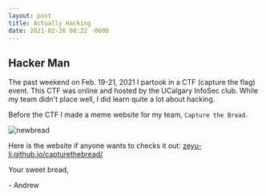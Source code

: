 ```yaml
---
layout: post
title: Actually Hacking
date: 2021-02-26 08:22 -0600
---
```


## Hacker Man

The past weekend on Feb. 19-21, 2021 I partook in a CTF (capture the flag) event. This CTF was online and hosted by the UCalgary InfoSec club. While my team didn't place well, I did learn quite a lot about hacking. 



Before the CTF I made a meme website for my team, `Capture the Bread`. 

![newbread](../assets/img/other/newbread.gif)

Here is the website if anyone wants to checks it out: [zeyu-li.github.io/capturethebread/](https://zeyu-li.github.io/CaptureTheBread/)



Your sweet bread,

\- Andrew